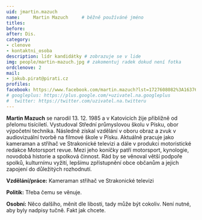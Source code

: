 ```yaml
---
uid: jmartin.mazuch
name:     Martin Mazuch  	# běžně používáné jméno
titles:
before: 
after: Dis.
category:
- clenove
- kontaktni_osoba
description: lídr kandidátky # zobrazuje se v lide
img: people/martin-mazuch.jpg # zakomentuj radek dokud není fotka
ordclenove: 2
mail:
- jakub.pirat@pirati.cz
profiles:
facebook: https://www.facebook.com/martin.mazuch?lst=1727608082%3A1637606092%3A1536229282  # pokud nema, staci smazat tuto radku
# googleplus: https://plus.google.com/+uzivatel.na.googleplus
#  twitter: https://twitter.com/uzivatel.na.twitteru
---
```


**Martin Mazuch** se narodil 13. 12. 1985 a v Katovicích žije přibližně od přelomu tisíciletí. Vystudoval Střední průmyslovou školu v Písku, obor výpočetní technika. Následně získal vzdělání v oboru obraz a zvuk v audiovizuální tvorbě na filmové škole v Písku. Aktuálně pracuje jako kameraman a střihač ve Strakonické televizi a dále v produkci motoristické redakce Motorsport revue. Mezi jeho koníčky patří motorsport, kynologie, novodobá historie a spolková činnost. Rád by se věnoval větší podpoře spolků, kulturnímu vyžití, lepšímu zpřístupnění obce občanům a jejich zapojení do důležitých rozhodnutí.


**Vzdělání/práce:** Kameraman střihač ve Strakonické televizi

**Politik:** Třeba čemu se věnuje.

**Osobní:** Něco dalšího, měnit dle libosti, tady může být cokoliv. Není nutné, aby byly nadpisy tučně. Fakt jak chcete.

